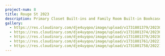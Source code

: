 ```yaml
---
project-num: 8
title: Rouge St 2023
description: Primary Closet Built-ins and Family Room Built-in Bookcase.
gallery:
  - https://res.cloudinary.com/dje4uyqoo/image/upload/v1731801379/20230104_131337_n0hewq.jpg
  - https://res.cloudinary.com/dje4uyqoo/image/upload/v1731801374/20230104_130723_wzoxul.jpg
  - https://res.cloudinary.com/dje4uyqoo/image/upload/v1731801379/20230104_130732_jkng1h.jpg
  - https://res.cloudinary.com/dje4uyqoo/image/upload/v1731801761/20221216_091945_covdbp.jpg
  - https://res.cloudinary.com/dje4uyqoo/image/upload/v1731801758/20221216_091844_kwv5x9.jpg
---
```

